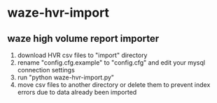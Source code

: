 # waze-hvr-import
## waze high volume report importer
1. download HVR csv files to "import" directory
2. rename "config.cfg.example" to "config.cfg" and edit your mysql connection settings
3. run "python waze-hvr-import.py"
4. move csv files to another directory or delete them to prevent index errors due to data already been imported
